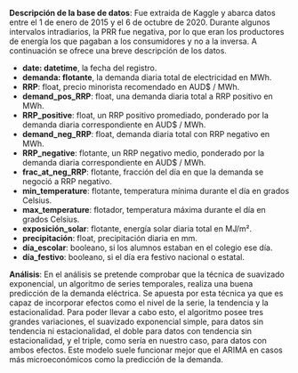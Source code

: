 **Descripción de la base de datos**:
Fue extraida de Kaggle y abarca datos entre el 1 de enero de 2015 y el 6 de octubre de 2020. Durante algunos intervalos intradiarios, la PRR fue negativa, por lo que eran los productores de energía los que pagaban a los consumidores y no a la inversa. A continuación se ofrece una breve descripción de los datos.

- **date: datetime**, la fecha del registro.
- **demanda: flotante**, la demanda diaria total de electricidad en MWh.
- **RRP**: float, precio minorista recomendado en AUD$ / MWh.
- **demand_pos_RRP**: float, una demanda diaria total a RRP positivo en MWh.
- **RRP_positive**: float, un RRP positivo promediado, ponderado por la demanda diaria correspondiente en AUD$ / MWh.
- **demand_neg_RRP**: float, demanda diaria total con RRP negativo en MWh.
- **RRP_negative**: flotante, un RRP negativo medio, ponderado por la demanda diaria correspondiente en AUD$ / MWh.
- **frac_at_neg_RRP**: flotante, fracción del día en que la demanda se negoció a RRP negativo.
- **min_temperature**: flotante, temperatura mínima durante el día en grados Celsius.
- **max_temperature**: flotador, temperatura máxima durante el día en grados Celsius.
- **exposición_solar**: flotante, energía solar diaria total en MJ/m².
- **precipitación**: float, precipitación diaria en mm.
- **día_escolar**: booleano, si los alumnos estaban en el colegio ese día.
- **día_festivo**: booleano, si el día era festivo nacional o estatal.

**Análisis**:
En el análisis se pretende comprobar que la técnica de suavizado exponencial, un algoritmo de series temporales, realiza una buena predicción de la demanda eléctrica. Se apuesta por esta técnica ya que es capaz de incorporar efectos como el nivel de la serie, la tendencia y la estacionalidad. Para poder llevar a cabo esto, el algoritmo posee tres grandes variaciones, el suavizado exponencial simple, para datos sin tendencia ni estacionalidad, el doble para datos con tendencia sin estacionalidad, y el triple, como sería en nuestro caso, para datos con ambos efectos. Este modelo suele funcionar mejor que el ARIMA en casos más microeconómicos como la predicción de la demanda.
